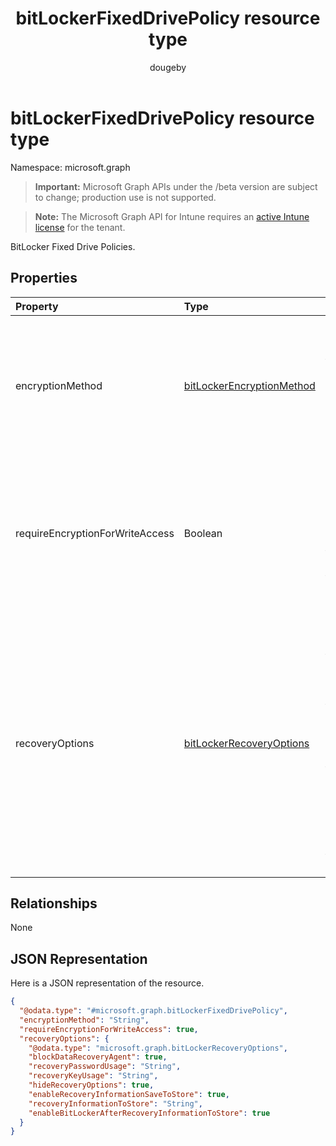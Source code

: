 ﻿---
title: "bitLockerFixedDrivePolicy resource type"
description: "BitLocker Fixed Drive Policies."
author: "dougeby"
localization_priority: Normal
ms.prod: "intune"
doc_type: resourcePageType
---

# bitLockerFixedDrivePolicy resource type

Namespace: microsoft.graph

> **Important:** Microsoft Graph APIs under the /beta version are subject to change; production use is not supported.

> **Note:** The Microsoft Graph API for Intune requires an [active Intune license](https://go.microsoft.com/fwlink/?linkid=839381) for the tenant.

BitLocker Fixed Drive Policies.

## Properties

| Property                        | Type                                                                                       | Description                                                                                                                                                                                              |
| :------------------------------ | :----------------------------------------------------------------------------------------- | :------------------------------------------------------------------------------------------------------------------------------------------------------------------------------------------------------- |
| encryptionMethod                | [bitLockerEncryptionMethod](../resources/intune-deviceconfig-bitlockerencryptionmethod.md) | Select the encryption method for fixed drives. Possible values are: `aesCbc128`, `aesCbc256`, `xtsAes128`, `xtsAes256`.                                                                                  |
| requireEncryptionForWriteAccess | Boolean                                                                                    | This policy setting determines whether BitLocker protection is required for fixed data drives to be writable on a computer.                                                                              |
| recoveryOptions                 | [bitLockerRecoveryOptions](../resources/intune-deviceconfig-bitlockerrecoveryoptions.md)   | This policy setting allows you to control how BitLocker-protected fixed data drives are recovered in the absence of the required credentials. This policy setting is applied when you turn on BitLocker. |

## Relationships

None

## JSON Representation

Here is a JSON representation of the resource.

<!-- {
  "blockType": "resource",
  "@odata.type": "microsoft.graph.bitLockerFixedDrivePolicy"
}
-->

```json
{
  "@odata.type": "#microsoft.graph.bitLockerFixedDrivePolicy",
  "encryptionMethod": "String",
  "requireEncryptionForWriteAccess": true,
  "recoveryOptions": {
    "@odata.type": "microsoft.graph.bitLockerRecoveryOptions",
    "blockDataRecoveryAgent": true,
    "recoveryPasswordUsage": "String",
    "recoveryKeyUsage": "String",
    "hideRecoveryOptions": true,
    "enableRecoveryInformationSaveToStore": true,
    "recoveryInformationToStore": "String",
    "enableBitLockerAfterRecoveryInformationToStore": true
  }
}
```
